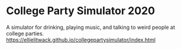 # College Party Simulator 2020
A simulator for drinking, playing music, and talking to weird people at college parties.
https://ellielitwack.github.io/collegepartysimulator/index.html
